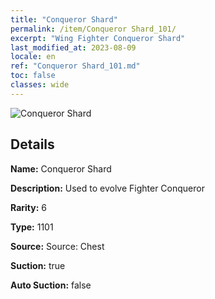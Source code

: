 ```yaml
---
title: "Conqueror Shard"
permalink: /item/Conqueror Shard_101/
excerpt: "Wing Fighter Conqueror Shard"
last_modified_at: 2023-08-09
locale: en
ref: "Conqueror Shard_101.md"
toc: false
classes: wide
---
```



 ![Conqueror Shard](/images/item/Conqueror_Shard_p.png)



## Details

 **Name:** Conqueror Shard 

 **Description:** Used to evolve Fighter Conqueror

 **Rarity:** 6 

 **Type:** 1101 

 **Source:** Source: Chest 

 **Suction:** true 

 **Auto Suction:** false 


